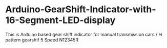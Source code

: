 # Arduino-GearShift-Indicator-with-16-Segment-LED-display
This is Arduino based gear shift indicator for manual transmission cars / H pattern gearshif 5 Speed N12345R

